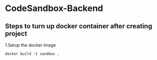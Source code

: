 # CodeSandbox-Backend


## Steps to turn up docker container after creating project

1.Setup the docker image
```
docker build -t sandbox .
```